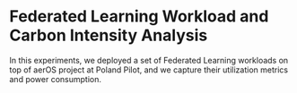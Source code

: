 # Federated Learning Workload and Carbon Intensity Analysis

In this experiments, we deployed a set of Federated Learning workloads on top of aerOS project at Poland Pilot, and we capture their utilization metrics and power consumption. 